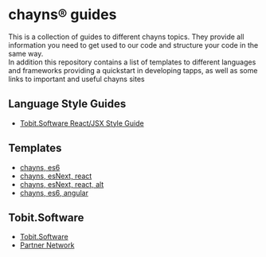 # chayns® guides

This is a collection of guides to different chayns topics. They provide all information you need to get used to our code and structure your code in the same way. <br>
In addition this repository contains a list of templates to different languages and frameworks providing a quickstart in developing tapps, as well as some links to important and useful chayns sites

## Language Style Guides

* [Tobit.Software React/JSX Style Guide](https://github.com/TobitSoftware/chayns-guides/blob/master/TobitReactJsxStyleGuide.md)

## Templates
* [chayns, es6](https://github.com/TobitSoftware/chayns-template-es6)
* [chayns, esNext, react](https://github.com/TobitSoftware/chayns-template-esnext-react)
* [chayns, esNext, react, alt](https://github.com/TobitSoftware/chayns-template-es6-react-alt)
* [chayns, es6, angular](https://github.com/TobitSoftware/chayns-template-es6-angular)

## Tobit.Software
* [Tobit.Software](https://en.tobit.software/)
* [Partner Network](https://en.tspn.tobit.software/)
